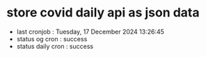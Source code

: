 # store covid daily api as json data

- last cronjob : Tuesday, 17 December 2024 13:26:45
- status og cron : success
- status daily cron : success
      
      